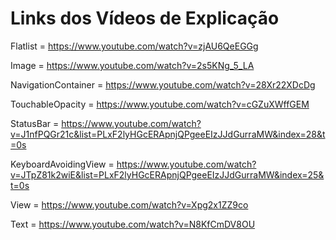 # Links dos Vídeos de Explicação

Flatlist = https://www.youtube.com/watch?v=zjAU6QeEGGg

Image = https://www.youtube.com/watch?v=2s5KNg_5_LA

NavigationContainer = https://www.youtube.com/watch?v=28Xr22XDcDg

TouchableOpacity = https://www.youtube.com/watch?v=cGZuXWffGEM

StatusBar = https://www.youtube.com/watch?v=J1nfPQGr21c&list=PLxF2lyHGcERApnjQPgeeEIzJJdGurraMW&index=28&t=0s

KeyboardAvoidingView = https://www.youtube.com/watch?v=JTpZ81k2wiE&list=PLxF2lyHGcERApnjQPgeeEIzJJdGurraMW&index=25&t=0s

View = https://www.youtube.com/watch?v=Xpg2x1ZZ9co

Text = https://www.youtube.com/watch?v=N8KfCmDV8OU
